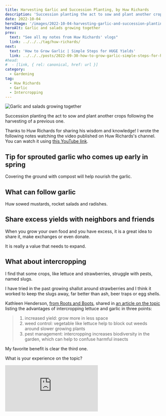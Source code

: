 ```yaml
---
title: Harvesting Garlic and Succession Planting, by Huw Richards
description: 'Succession planting the act to sow and plant another crops following the harvesting of a previous one.'
date: 2022-10-04
heroImage: '/images/2022-10-04-harvesting-garlic-and-succession-planting-salads-huw-richards-hero.jpg'
heroAlt: Garlic and salads growing together
prev:
  text: "See all my notes from Huw Richards' vlogs"
  link: ../../../tag/huw-richards/
next:
  text: 'How to Grow Garlic | Simple Steps for HUGE Yields'
  link: ../../../posts/2022-09-30-how-to-grow-garlic-simple-steps-for-huge-yields-huw-richards/
#head:
#  - [link, { rel: canonical, href: url }]
category:
  - Gardening
tag:
  - Huw Richards
  - Garlic
  - Intercropping
---
```


![Garlic and salads growing together](/images/2022-10-04-harvesting-garlic-and-succession-planting-salads-huw-richards-hero.jpg 'Credits: [Hero image by Roots and boots](https://rootsandboots.com/intercropping-lettuce-with-garlic/)')

Succession planting the act to sow and plant another crops following the harvesting of a previous one.

Thanks to Huw Richards for sharing his wisdom and knowledge!
I wrote the following notes watching the video published on Huw Richards's channel.
You can watch it using [this YouTube link](https://www.youtube.com/watch?v=S8ivP0opZTE).

## Tip for sprouted garlic who comes up early in spring

Covering the ground with compost will help nourish the garlic.

## What can follow garlic

Huw sowed mustards, rocket salads and radishes.

## Share excess yields with neighbors and friends

When you grow your own food and you have excess, it is a great idea to share it, make exchanges or even donate.

It is really a value that needs to expand.

## What about intercropping

I find that some crops, like lettuce and strawberries, struggle with pests, named slugs.

I have tried in the past growing shallot around strawberries and I think it worked to keep the slugs away, far better than ash, beer traps or egg shells.

Kathleen Henderson, [from Roots and Boots](https://rootsandboots.com), shared in [an article on the topic](https://rootsandboots.com/intercropping-lettuce-with-garlic/) listing the advantages of intercropping lettuce and garlic in three points:

> 1. increased yield: grow more in less space
> 2. weed control: vegetable like lettuce help to block out weeds around slower growing plants
> 3. pest management: intercropping increases biodiversity in the garden, which can help to confuse harmful insects

My favorite benefit is clear the third one.

What is your experience on the topic?

<!-- markdownlint-disable MD033 -->
<p class="newsletter-wrapper"><iframe class="newsletter-embed" src="https://iamjeremie.substack.com/embed" frameborder="0" scrolling="no"></iframe></p>
